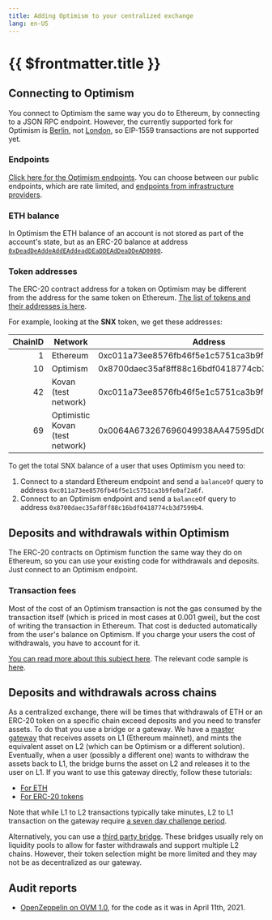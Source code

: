 ```yaml
---
title: Adding Optimism to your centralized exchange
lang: en-US
---
```


# {{ $frontmatter.title }}


## Connecting to Optimism

You connect to Optimism the same way you do to Ethereum, by connecting to a JSON RPC endpoint. However, the currently supported fork for Optimism is [Berlin](https://eth.wiki/roadmap/berlin), not [London](https://eth.wiki/roadmap/london), so EIP-1559 transactions are not supported yet.

### Endpoints

[Click here for the Optimism endpoints](../useful-tools/networks.md). You can choose between our public endpoints, which are rate limited, and [endpoints from infrastructure providers](../useful-tools/networks.md#rpc-endpoints).

### ETH balance

In Optimism the ETH balance of an account is not stored as part of the account's state, but as an ERC-20 balance at address [`0xDeadDeAddeAddEAddeadDEaDDEAdDeaDDeAD0000`](https://optimistic.etherscan.io/address/0xDeadDeAddeAddEAddeadDEaDDEAdDeaDDeAD0000).


### Token addresses

The ERC-20 contract address for a token on Optimism may be different from the address for the same token on Ethereum. [The list of tokens and their addresses is here](https://static.optimism.io/optimism.tokenlist.json).

For example, looking at the **SNX** token, we get these addresses:

| ChainID | Network | Address |
| -: | - | - |
| 1  | Ethereum    | 0xc011a73ee8576fb46f5e1c5751ca3b9fe0af2a6f |
| 10 | Optimism    | 0x8700daec35af8ff88c16bdf0418774cb3d7599b4
| 42 | Kovan (test network) | 0xc011a73ee8576fb46f5e1c5751ca3b9fe0af2a6f
| 69 | Optimistic Kovan (test network) | 0x0064A673267696049938AA47595dD0B3C2e705A1

To get the total SNX balance of a user that uses Optimism you need to:

1. Connect to a standard Ethereum endpoint and send a `balanceOf` query to address `0xc011a73ee8576fb46f5e1c5751ca3b9fe0af2a6f`.
1. Connect to an Optimism endpoint and send a `balanceOf` query to address `0x8700daec35af8ff88c16bdf0418774cb3d7599b4`.


## Deposits and withdrawals within Optimism

The ERC-20 contracts on Optimism function the same way they do on Ethereum, so you can use your existing code for withdrawals and deposits. Just connect to an Optimism endpoint.


### Transaction fees

Most of the cost of an Optimism transaction is not the gas consumed by the transaction itself (which is priced in most cases at 0.001 gwei), but the cost of writing the transaction in Ethereum. That cost is deducted automatically from the user's balance on Optimism. If you charge your users the cost of withdrawals, you have to account for it.

[You can read more about this subject here](../developers/build/transaction-fees.md). The relevant code sample is [here](../developers/build/transaction-fees/#displaying-fees-to-users).


## Deposits and withdrawals across chains

As a centralized exchange, there will be times that withdrawals of ETH or an ERC-20 token on a specific chain exceed deposits and you need to transfer assets. To do that you use a bridge or a gateway. We have a [master gateway](https://gateway.optimism.io/) that receives assets on L1 (Ethereum mainnet), and mints the equivalent asset on L2 (which can be Optimism or a different solution). Eventually, when a user (possibly a different one) wants to withdraw the assets back to L1, the bridge burns the asset on L2 and releases it to the user on L1. If you want to use this gateway directly, follow these tutorials:

* [For ETH](https://github.com/ethereum-optimism/optimism-tutorial/tree/main/eth-deposit)
* [For ERC-20 tokens](https://github.com/ethereum-optimism/optimism-tutorial/tree/main/l1-l2-deposit-withdrawal)

Note that while L1 to L2 transactions typically take minutes, L2 to L1 transaction on the gateway require [a seven day challenge period](https://help.optimism.io/hc/en-us/articles/4411895558171-Why-do-I-need-to-wait-a-week-when-moving-assets-out-of-Optimism-).

Alternatively, you can use a [third party bridge](https://www.optimism.io/apps/bridges). These bridges usually rely on liquidity pools to allow for faster withdrawals and support multiple L2 chains. However, their token selection might be more limited and they may not be as decentralized as our gateway.

## Audit reports

* [OpenZeppelin on OVM 1.0](https://blog.openzeppelin.com/optimism-smart-contracts-audit/), for the code as it was in April 11th, 2021.

